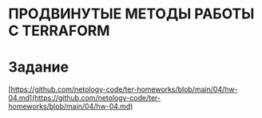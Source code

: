 # ПРОДВИНУТЫЕ МЕТОДЫ РАБОТЫ С TERRAFORM





# Задание
[https://github.com/netology-code/ter-homeworks/blob/main/04/hw-04.md](https://github.com/netology-code/ter-homeworks/blob/main/04/hw-04.md)
